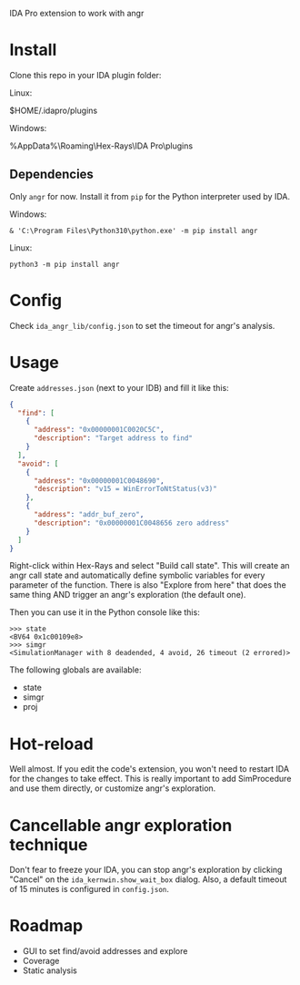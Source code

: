 IDA Pro extension to work with angr

# Install

Clone this repo in your IDA plugin folder:

Linux:

$HOME/.idapro/plugins

Windows:

%AppData%\Roaming\Hex-Rays\IDA Pro\plugins

## Dependencies

Only `angr` for now. Install it from `pip` for the Python interpreter used by IDA.

Windows:

```
& 'C:\Program Files\Python310\python.exe' -m pip install angr
```

Linux:

```
python3 -m pip install angr
```

# Config

Check `ida_angr_lib/config.json` to set the timeout for angr's analysis.

# Usage

Create `addresses.json` (next to your IDB) and fill it like this:

```json
{
  "find": [
    {
      "address": "0x00000001C0020C5C",
      "description": "Target address to find"
    }
  ],
  "avoid": [
    {
      "address": "0x00000001C0048690",
      "description": "v15 = WinErrorToNtStatus(v3)"
    },
    {
      "address": "addr_buf_zero",
      "description": "0x00000001C0048656 zero address"
    }
  ]
}
```

Right-click within Hex-Rays and select "Build call state". This will create an angr call state and automatically define symbolic variables for every parameter of the function. There is also "Explore from here" that does the same thing AND trigger an angr's exploration (the default one).

Then you can use it in the Python console like this:

```
>>> state
<BV64 0x1c00109e8>
>>> simgr
<SimulationManager with 8 deadended, 4 avoid, 26 timeout (2 errored)>
```

The following globals are available:

* state
* simgr
* proj

# Hot-reload

Well almost. If you edit the code's extension, you won't need to restart IDA for the changes to take effect. This is really important to add SimProcedure and use them directly, or customize angr's exploration.

# Cancellable angr exploration technique

Don't fear to freeze your IDA, you can stop angr's exploration by clicking "Cancel" on the `ida_kernwin.show_wait_box` dialog. Also, a default timeout of 15 minutes is configured in `config.json`.

# Roadmap

* GUI to set find/avoid addresses and explore
* Coverage
* Static analysis
